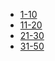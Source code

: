 * [1-10](/leetCode/1-10)
* [11-20](/leetCode/11-20)
* [21-30](/leetCode/21-30)
* [31-50](/leetCode/31-50)